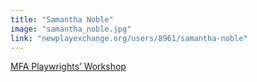 ```yaml
---
title: "Samantha Noble"
image: "samantha_noble.jpg"
link: "newplayexchange.org/users/8961/samantha-noble"
---
```


[MFA Playwrights’ Workshop](/programs/mfa-playwrights-workshop)